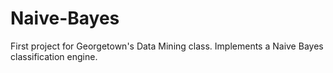 # Naive-Bayes
First project for Georgetown's Data Mining class. Implements a Naive Bayes classification engine.
